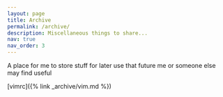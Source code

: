 ```yaml
---
layout: page
title: Archive
permalink: /archive/
description: Miscellaneous things to share...
nav: true
nav_order: 3
---
```


A place for me to store stuff for later use that future me or someone else may find useful

[vimrc]({% link _archive/vim.md %})
